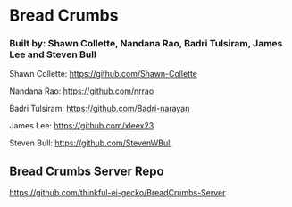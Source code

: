 # Bread Crumbs

### Built by: Shawn Collette, Nandana Rao, Badri Tulsiram, James Lee and Steven Bull

Shawn Collette: https://github.com/Shawn-Collette

Nandana Rao: https://github.com/nrrao

Badri Tulsiram: https://github.com/Badri-narayan

James Lee: https://github.com/xleex23

Steven Bull: https://github.com/StevenWBull

## Bread Crumbs Server Repo

https://github.com/thinkful-ei-gecko/BreadCrumbs-Server
